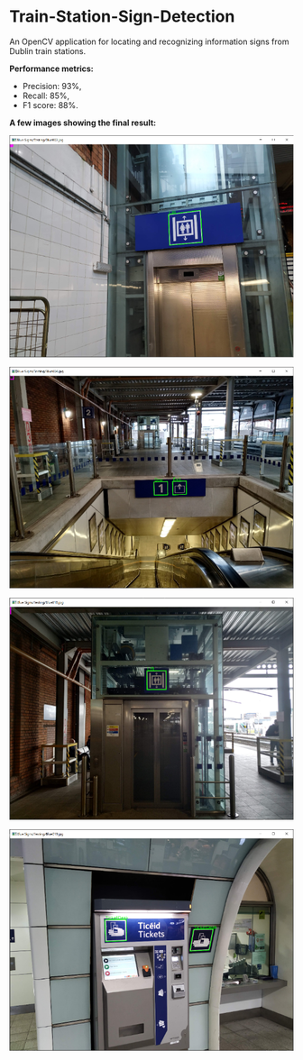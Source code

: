 # Train-Station-Sign-Detection
An OpenCV application for locating and recognizing information signs from Dublin train stations.

**Performance metrics:** 
* Precision: 93%,
* Recall: 85%,
* F1 score: 88%.


**A few images showing the final result:**

![Image A](https://github.com/ekjyot07/Train-Station-Sign-Detection/blob/master/Blue%20sign%20images/a.png)

![Image B](https://github.com/ekjyot07/Train-Station-Sign-Detection/blob/master/Blue%20sign%20images/b.png)

![Image C](https://github.com/ekjyot07/Train-Station-Sign-Detection/blob/master/Blue%20sign%20images/c.png)

![Image D](https://github.com/ekjyot07/Train-Station-Sign-Detection/blob/master/Blue%20sign%20images/d.png)

